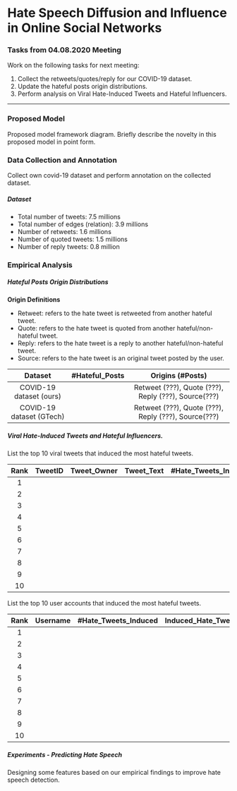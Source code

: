 # Hate Speech Diffusion and Influence in Online Social Networks 

### Tasks from 04.08.2020 Meeting
Work on the following tasks for next meeting:
1. Collect the retweets/quotes/reply for our COVID-19 dataset.
2. Update the hateful posts origin distributions.
3. Perform analysis on Viral Hate-Induced Tweets and Hateful Influencers.

---
### Proposed Model
Proposed model framework diagram. Briefly describe the novelty in this proposed model in point form.

### Data Collection and Annotation
Collect own covid-19 dataset and perform annotation on the collected dataset.

##### Dataset
* Total number of tweets: 7.5 millions
* Total number of edges (relation): 3.9 millions
 * Number of retweets: 1.6 millions
 * Number of quoted tweets: 1.5 millions
 * Number of reply tweets: 0.8 million

### Empirical Analysis


##### Hateful Posts Origin Distributions
**Origin Definitions**
- Retweet: refers to the hate tweet is retweeted from another hateful tweet.
- Quote: refers to the hate tweet is quoted from another hateful/non-hateful tweet.
- Reply: refers to the hate tweet is a reply to another hateful/non-hateful tweet.
- Source: refers to the hate tweet is an original tweet posted by the user.

|Dataset| #Hateful_Posts | Origins (#Posts) |
|:-----:|:------:|:---------------:|
| COVID-19 dataset (ours)  |   |  Retweet (???), Quote (???), Reply (???), Source(???) |
| COVID-19 dataset (GTech) |   |  Retweet (???), Quote (???), Reply (???), Source(???) |

##### Viral Hate-Induced Tweets and Hateful Influencers.
List the top 10 viral tweets that induced the most hateful tweets.

|Rank| TweetID | Tweet_Owner | Tweet_Text | #Hate_Tweets_Induced | Induced_Hate_Tweet_Text |
|:--:|:-------:|:-----------:|:----------:|:--------------------:|:-----------------------:|
|1   |         |             |            |                      |                         |
|2   |         |             |            |                      |                         |
|3   |         |             |            |                      |                         |
|4   |         |             |            |                      |                         |
|5   |         |             |            |                      |                         |
|6   |         |             |            |                      |                         |
|7   |         |             |            |                      |                         |
|8   |         |             |            |                      |                         |
|9   |         |             |            |                      |                         |
|10  |         |             |            |                      |                         |

List the top 10 user accounts that induced the most hateful tweets.

|Rank| Username | #Hate_Tweets_Induced | Induced_Hate_Tweet_Text |
|:--:|:--------:|:--------------------:|:-----------------------:|
|1   |          |                      |                         |
|2   |          |                      |                         |
|3   |          |                      |                         |
|4   |          |                      |                         |
|5   |          |                      |                         |
|6   |          |                      |                         |
|7   |          |                      |                         |
|8   |          |                      |                         |
|9   |          |                      |                         |
|10  |          |                      |                         |

##### Experiments - Predicting Hate Speech
Designing some features based on our empirical findings to improve hate speech detection.



